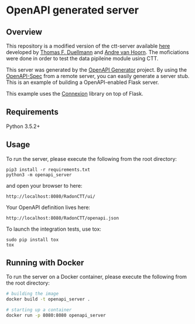 # OpenAPI generated server

## Overview
This repository is a modified version of the ctt-server available [here](https://github.com/radon-h2020/radon-ctt) developed by [Thomas F. Duellmann](https://github.com/duelle) and [Andre van Hoorn](https://github.com/avanhoorn). The moficiations were done in order to test the data pipileine module using CTT.

This server was generated by the [OpenAPI Generator](https://openapi-generator.tech) project. By using the
[OpenAPI-Spec](https://openapis.org) from a remote server, you can easily generate a server stub.  This
is an example of building a OpenAPI-enabled Flask server.

This example uses the [Connexion](https://github.com/zalando/connexion) library on top of Flask.

## Requirements
Python 3.5.2+

## Usage
To run the server, please execute the following from the root directory:

```
pip3 install -r requirements.txt
python3 -m openapi_server
```

and open your browser to here:

```
http://localhost:8080/RadonCTT/ui/
```

Your OpenAPI definition lives here:

```
http://localhost:8080/RadonCTT/openapi.json
```

To launch the integration tests, use tox:
```
sudo pip install tox
tox
```

## Running with Docker

To run the server on a Docker container, please execute the following from the root directory:

```bash
# building the image
docker build -t openapi_server .

# starting up a container
docker run -p 8080:8080 openapi_server
```
